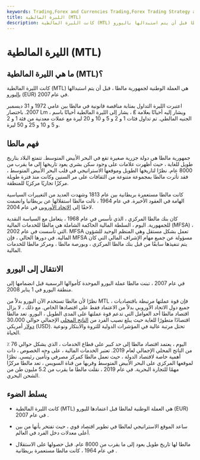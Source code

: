 ```yaml
---
keywords: Trading,Forex and Currencies Trading,Forex Trading Strategy and Education,Strategy and Education
title: الليرة المالطية (MTL)
description: كانت الليرة المالطية (MTL) هي العملة الوطنية لجمهورية مالطا قبل أن يتم استبدالها باليورو (EUR) في عام 2007.
---
```


# الليرة المالطية (MTL)
## ما هي الليرة المالطية (MTL)؟

كانت الليرة المالطية (MTL) هي العملة الوطنية لجمهورية مالطا ، قبل أن يتم استبدالها [باليورو](/euro) (EUR) في عام 2007.

اعتبرت الليرة التداول بمثابة مناقصة قانونية في مالطا بين عامي 1972 و 31 ديسمبر 2007. باختصار Lm ، ويشار إليه أحيانًا بعلامة ₤ ، يشار إلى الليرة المالطية أحيانًا باسم الجنيه المالطي. تم تداول فئات 1 و 2 و 5 و 10 و 20 ليرة مع عملات معدنية من فئة 1 و 2 و 5 و 10 و 25 و 50 ليرة.

## فهم مالطا

جمهورية مالطا هي دولة جزرية صغيرة تقع في البحر الأبيض المتوسط. تتمتع البلاد بتاريخ طويل للغاية ، حيث أظهرت علامات على وجود سكن بشري يعود تاريخها إلى ما يقرب من 8000 عام. نظرًا لتاريخها الطويل وموقعها الاستراتيجي في قلب البحر الأبيض المتوسط ، فقد تأثرت مالطا بمجموعة متنوعة من الثقافات على مر السنين وكانت منذ فترة طويلة مركزًا تجاريًا مركزيًا للمنطقة.

كانت مالطا مستعمرة بريطانية بين عام 1813 وشهدت العديد من التغييرات السياسية الهامة في العقود الأخيرة. في عام 1964 ، نالت مالطا استقلالها عن بريطانيا وانضمت لاحقًا إلى [الاتحاد الأوروبي](/europeanunion) في عام 2004.

كان بنك مالطا المركزي ، الذي تأسس في عام 1968 ، يتعامل مع السياسة النقدية للجمهورية. اليوم ، السلطة المالية الحاكمة الشاملة هي مالطا للخدمات المالية (MFSA) ، التي تأسست في عام 2002. MFSA تعمل بشكل مستقل وهي المنظم الوحيد للشؤون المالية. في دورها الحالي ، فإن MFSA مسؤولة عن جميع مهام الإشراف المالي التي كان يتم تنفيذها سابقًا من قبل بنك مالطا المركزي ، وبورصة مالطا ، ومركز مالطا للخدمات المالية.

## الانتقال إلى اليورو

في عام 2007 ، تبنت مالطا عملة اليورو الموحدة كأموالها الرسمية قبل انضمامها إلى منطقة اليورو في 1 يناير 2008.

نظرًا لأن مالطا تستخدم الآن اليورو بدلاً من MTL ، فإن قوة عملتها مرتبطة باقتصاديات جميع دول الاتحاد الأوروبي بدلاً من الاعتماد فقط على اقتصادها الخاص. مع ذلك ، لا يزال اقتصاد مالطا أحد العوامل التي تدعم قوة عملتها على المدى الطويل ، اليورو. تعد مالطا اقتصادًا متطورًا للغاية حيث يبلغ نصيب الفرد من [الناتج المحلي](/gdp) الإجمالي حوالي 30،000 [دولار](/usd) أمريكي (USD). تحتل مرتبة عالية في المؤشرات الدولية للثروة والابتكار ونوعية الحياة.

اليوم ، يعتمد اقتصاد مالطا إلى حد كبير على قطاع الخدمات ، الذي يشكل حوالي 76 ٪ من الناتج المحلي الإجمالي لعام 2019. تعتبر الخدمات المالية ، على وجه الخصوص ، ذات أهمية خاصة لاقتصاد الدولة ، حيث تعمل مالطا كمركز مصرفي وتأمين رئيسي. نظرًا لموقعها المركزي على البحر الأبيض المتوسط وقربها من قناة السويس ، تعد مالطا مركزًا مهمًا للتجارة البحرية. في عام 2019 ، نقلت مالطا ما يقرب من 5.2 مليون طن من الشحن البحري.

## يسلط الضوء

- كانت الليرة المالطية (MTL) هي العملة الوطنية لمالطا قبل اعتمادها لليورو (EUR) في عام 2007 .

- ساعد الموقع الاستراتيجي لمالطا في تطوير اقتصاد قوي ، حيث تفتخر بأنها من بين أعلى معدلات دخل الفرد في العالم.

- مالطا لها تاريخ طويل يعود إلى ما يقرب من 8000 عام. قبل حصولها على الاستقلال في عام 1964 ، كانت مالطا مستعمرة بريطانية .

